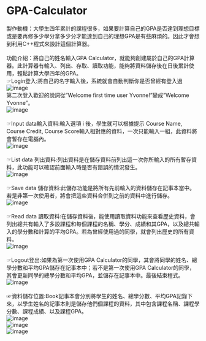 # GPA-Calculator
製作動機：大學生四年累計的課程很多，如果要計算自己的GPA是否達到理想目標或是要再修多少學分拿多少分才能達到自己的理想GPA是有些麻煩的。因此才會想到利用C++程式來設計這個計算器。<br>
<br>
功能介紹：將自己的姓名輸入GPA Calculator，就能夠創建屬於自己的GPA計算器。此計算器有輸入、列出、存取、讀取功能，能夠將資料儲存後在日後累計使用，輕鬆計算大學四年的GPA。<br>
☞Login登入:將自己的名字輸入後，系統就會自動判斷你是否曾經有登入過<br>
![image](https://user-images.githubusercontent.com/86187917/133889287-101c110d-9ac6-470d-a0b6-2f5c124072ca.png)<br>
 第二次登入歡迎的說詞從”Welcome first time user Yvonne!”變成”Welcome Yvonne”。<br>
 ![image](https://user-images.githubusercontent.com/86187917/133889464-14eb08b5-e771-4578-8e6e-11caa7ac8d0e.png)<br>
<br>
☞Input data輸入資料:輸入選項 i 後，學生就可以根據提示 Course Name, Course Credit, Course Score輸入相對應的資料，一次只能輸入一組，此資料將會暫存在電腦內。<br>
![image](https://user-images.githubusercontent.com/86187917/133889282-f73d921c-7971-4a52-acbd-edab0c551172.png)<br>
<br>
☞List data 列出資料:列出資料是在儲存資料前列出這一次你所輸入的所有暫存資料，此功能可以確認前面輸入時是否有錯誤的情況發生。<br>
![image](https://user-images.githubusercontent.com/86187917/133889339-8bdc8428-6d14-4ee5-aabc-4cb407cd8bc6.png)<br>
<br>
☞Save data 儲存資料:此儲存功能是將所有先前輸入的資料儲存在記事本當中。若是非第一次使用者，將會把這些資料合併到之前的資料中進行儲存。<br>
![image](https://user-images.githubusercontent.com/86187917/133889374-aa8ce779-85e5-4110-85cc-54b708e7bd3f.png)<br>
<br>
☞Read data 讀取資料:在儲存資料後，能使用讀取資料功能來查看歷史資料，會列出總共有輸入了多設課程和每個課程的名稱、學分、成績和其GPA，以及總共輸入的學分數和計算的平均GPA。若為曾經使用過的同學，就會列出歷史的所有資料。<br>
![image](https://user-images.githubusercontent.com/86187917/133889392-fd54f094-7529-41f9-8764-7fedb65c3574.png)<br>
<br>
☞Logout登出:如果為第一次使用GPA Calculator的同學，其會將同學的姓名、總學分數和平均GPA儲存在記事本中；若不是第一次使用GPA Calculator的同學，其會更新同學的總學分數和平均GPA，並儲存在記事本中。最後結束程式。<br>
![image](https://user-images.githubusercontent.com/86187917/133889416-a60b8223-e86c-44a3-bd09-44c8d8518ea0.png)<br>
<br>
☞資料儲存位置:Book記事本會分別將學生的姓名、總學分數、平均GPA記錄下來，以學生姓名的記事本則是儲存他們個課程的資料，其中包含課程名稱、課程學分數、課程成績、以及課程GPA。<br>
![image](https://user-images.githubusercontent.com/86187917/133889497-8ef04cbd-780c-4fdb-b816-bb08c0b9b702.png)<br>
![image](https://user-images.githubusercontent.com/86187917/133889502-e21259e2-b05f-4eba-b754-53cf89a8d278.png)<br>
![image](https://user-images.githubusercontent.com/86187917/133889506-8255c08c-841a-450f-8d78-7d615610c1c0.png)<br>
